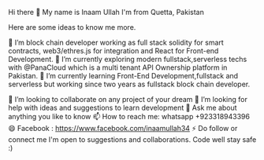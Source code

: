 Hi there 👋
My name is Inaam Ullah I'm from Quetta, Pakistan

Here are some ideas to know me more.

🔭 I’m block chain developer working as full stack  solidity for smart contracts, web3/ethres.js for integration and React for Front-end Development.
🔭 I’m currently exploring modern fullstack,serverless techs with @PanaCloud which is a multi tenant API Ownership platform in Pakistan.
🌱 I’m currently learning Front-End Development,fullstack and serverless but working since two years as fullstack block chain developer.

👯 I’m looking to collaborate on any project of your dream
🤔 I’m looking for help with ideas and suggestions to learn development
💬 Ask me about anything you like to know
📫 How to reach me: whatsapp +923318943396
😄 Facebook : https://www.facebook.com/inaamullah34
⚡ Do follow or connect me I'm open to suggestions and collaborations.
Code well stay safe :)
<!---
Inaam is a ✨ special ✨ repository because its `README.md` (this file) appears on your GitHub profile.
You can click the Preview link to take a look at your changes.
--->
